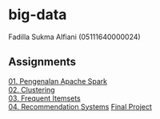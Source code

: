 # big-data
Fadilla Sukma Alfiani (05111640000024)
## Assignments
[01. Pengenalan Apache Spark](https://github.com/fadillasa/big-data/blob/master/01.%20Pengenalan%20Apache%20Spark.ipynb)\
[02. Clustering](https://github.com/fadillasa/big-data/blob/master/02.%20Clustering.ipynb)\
[03. Frequent Itemsets](https://github.com/fadillasa/big-data/blob/master/03.%20Frequent%20Itemsets%20using%20FP-Growth%20Algorithm.ipynb)\
[04. Recommendation Systems](https://github.com/fadillasa/big-data/tree/master/recommendation-systems)
[Final Project](https://github.com/fadillasa/big-data/tree/master/final-project)

